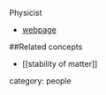 Physicist

* [webpage](http://www.sns.ias.edu/dyson)

##Related concepts

* [[stability of matter]]

category: people